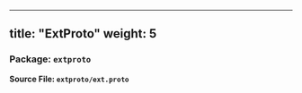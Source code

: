 
---
title: "ExtProto"
weight: 5
---

<!-- Code generated by solo-kit. DO NOT EDIT. -->


### Package: `extproto`

**Source File: `extproto/ext.proto`**






<!-- Start of HubSpot Embed Code -->
<script type="text/javascript" id="hs-script-loader" async defer src="//js.hs-scripts.com/5130874.js"></script>
<!-- End of HubSpot Embed Code -->
